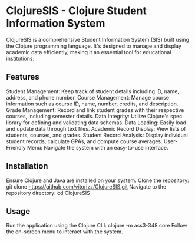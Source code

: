 # ClojureSIS - Clojure Student Information System

ClojureSIS is a comprehensive Student Information System (SIS) built using the Clojure programming language. It's designed to manage and display academic data efficiently, making it an essential tool for educational institutions.

## Features

Student Management: Keep track of student details including ID, name, address, and phone number.
Course Management: Manage course information such as course ID, name, number, credits, and description.
Grade Management: Record and link student grades with their respective courses, including semester details.
Data Integrity: Utilize Clojure's spec library for defining and validating data schemas.
Data Loading: Easily load and update data through text files.
Academic Record Display: View lists of students, courses, and grades.
Student Record Analysis: Display individual student records, calculate GPAs, and compute course averages.
User-Friendly Menu: Navigate the system with an easy-to-use interface.

## Installation

Ensure Clojure and Java are installed on your system.
Clone the repository: git clone https://github.com/vitorizz/ClojureSIS.git
Navigate to the repository directory: cd ClojureSIS

## Usage

Run the application using the Clojure CLI:
clojure -m ass3-348.core
Follow the on-screen menu to interact with the system.


